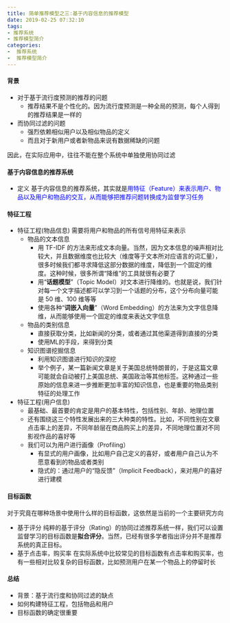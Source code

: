 ```yaml
---
title: 简单推荐模型之三:基于内容信息的推荐模型
date: 2019-02-25 07:32:10
tags: 
- 推荐系统
- 推荐模型简介
categories: 
-  推荐系统
-  推荐模型简介
---
```


#### 背景
- 对于基于流行度预测的推荐的问题
  - 推荐结果不是个性化的。因为流行度预测是一种全局的预测，每个人得到的推荐结果是一样的
- 而协同过滤的问题
  - 强烈依赖相似用户以及相似物品的定义
  - 而且对于新用户或者新物品来说有数据稀缺的问题

因此，在实际应用中，往往不能在整个系统中单独使用协同过滤


#### 基于内容信息的推荐系统
- 定义
基于内容信息的推荐系统，其实就是<font color='blue'>用特征（Feature）来表示用户、物品以及用户和物品的交互，从而能够把推荐问题转换成为监督学习任务</font>

#### 特征工程
- 特征工程(物品信息)
  需要将用户和物品的所有信号用特征来表示
  - 物品的文本信息
    - 用 TF-IDF 的方法来形成文本向量。当然，因为文本信息的噪声相对比较大，并且数据维度也比较大（维度等于文本所对应语言的词汇量），很多时候我们都寻求降低这部分数据的维度，降低到一个固定的维度。这种时候，很多所谓“降维”的工具就很有必要了
    - 用“<strong>话题模型</strong>”（Topic Model）对文本进行降维的。也就是说，我们针对每一个文字描述都可以学习到一个话题的分布，这个分布向量可能是 50 维、100 维等等
    - 使用各种“<strong>词嵌入向量</strong>”（Word Embedding）的方法来为文字信息降维，从而能够使用一个固定的维度来表达文字信息
  - 物品的类别信息
    - 直接获取分类，比如新闻的分类，或者通过其他渠道得到直接的分类
    - 使用ML的手段，来得到分类
  - 知识图谱挖掘信息
    - 利用知识图谱进行知识的深挖
    - 举个例子，某一篇新闻文章是关于美国总统特朗普的，于是这篇文章可能就会自动被打上美国总统、美国政治等其他标签。这种通过一些原始的信息来进一步推断更加丰富的知识信息，也是重要的物品类别特征的处理工作
- 特征工程(用户信息)
  - 最基础、最首要的肯定是用户的基本特性，包括性别、年龄、地理位置
  - 还有围绕这三个特性发展出来的三大种类的特性。比如，不同性别在文章点击率上的差异，不同年龄层在商品购买上的差异，不同地理位置对不同影视作品的喜好等
  - 我们可以为用户进行画像（Profiling）
    - 有显式的用户画像，比如用户自己定义的喜好，或者用户自己认为不愿意看到的物品或者类别
    - 隐式的：通过用户的“隐反馈”（Implicit Feedback），来对用户的喜好进行建模


#### 目标函数
对于究竟在哪种场景中使用什么样的目标函数，这依然是当前的一个主要研究方向
- 基于评分
纯粹的基于评分（Rating）的协同过滤推荐系统一样，我们可以设置监督学习的目标函数是<strong>拟合评分</strong>。当然，已经有很多学者指出评分并不是推荐系统的真正目标。
- 基于点击率，购买率
在实际系统中比较常见的目标函数有点击率和购买率，也有一些相对比较复杂的目标函数，比如预测用户在某一个物品上的停留时长


####  总结
- 背景：基于流行度和协同过滤的缺点
- 如何构建特征工程，包括物品和用户
- 目标函数的确定很重要